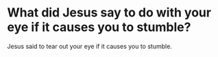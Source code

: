 # What did Jesus say to do with your eye if it causes you to stumble?

Jesus said to tear out your eye if it causes you to stumble.
